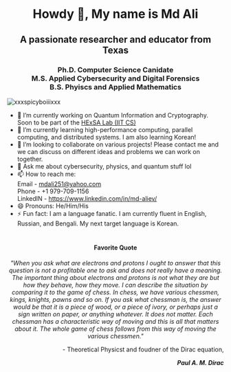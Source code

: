 <h1 align="center">Howdy 👋, My name is Md Ali</h1>
<h2 align="center">A passionate researcher and educator from Texas</h3>
<h3 align="center">Ph.D. Computer Science Canidate <br> M.S. Applied Cybersecurity and Digital Forensics <br> B.S. Phyiscs and Applied Mathematics</h3>

<p align="left"> <img src="https://komarev.com/ghpvc/?username=xxxspicyboiiixxx" alt="xxxspicyboiiixxx"/> </p>

- 🔭 I’m currently working on Quantum Information and Cryptography. Soon to be part of the [HExSA Lab (IIT CS)](https://github.com/HExSA-Lab)
- 🌱 I’m currently learning high-performance computing, parallel computing, and distributed systems. I am also learning Korean!
- 👯 I’m looking to collaborate on various projects! Please contact me and we can discuss on different ideas and problems we can work on together.
- 💬 Ask me about cybersecurity, physics, and quantum stuff lol
- 📫 How to reach me: <br> Email - mdali251@yahoo.com <br> Phone - +1 979-709-1156 <br> LinkedIN - https://www.linkedin.com/in/md-aliev/
- 😄 Pronouns: He/Him/His
- ⚡ Fun fact: I am a language fanatic. I am currently fluent in English, Russian, and Bengali. My next target language is Korean. 

<h1 align="center"></h1>

<h4 align="center">Favorite Quote</h4>
<p align="center"><em>"When you ask what are electrons and protons I ought to answer that this question is not a profitable one to ask and does not really have a meaning. The important thing about electrons and protons is not what they are but how they behave, how they move. I can describe the situation by comparing it to the game of chess. In chess, we have various chessmen, kings, knights, pawns and so on. If you ask what chessman is, the answer would be that it is a piece of wood, or a piece of ivory, or perhaps just a sign written on paper, or anything whatever. It does not matter. Each chessman has a characteristic way of moving and this is all that matters about it. The whole game of chess follows from this way of moving the various chessmen."</em></p>
<p align="right">- Theoretical Physicst and foudner of the Dirac equation,</p>
<p align="right"><em><b>Paul A. M. Dirac</b></em></p>

